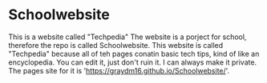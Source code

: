 # Schoolwebsite
This is a website called "Techpedia"
The website is a porject for school, therefore the repo is called Schoolwebsite.
This website is called "Techpedia" because all of teh pages conatin basic tech tips, kind of like an encyclopedia.
You can edit it, just don't ruin it. I can always make it private.
The pages site for it is 'https://graydm16.github.io/Schoolwebsite/'.
